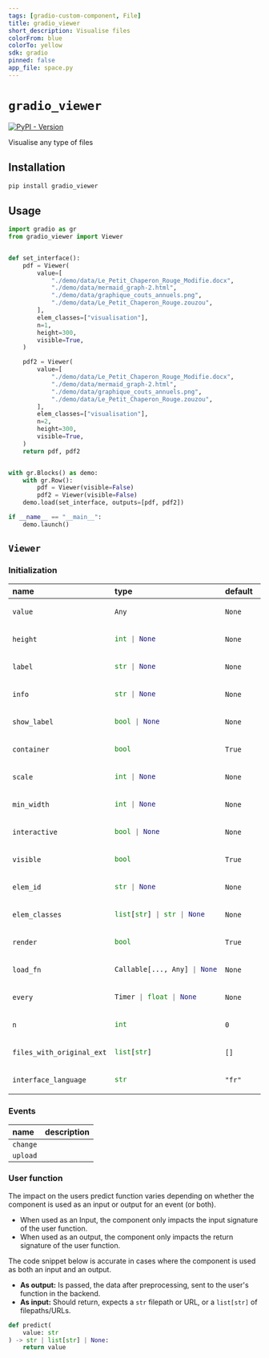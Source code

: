 ```yaml
---
tags: [gradio-custom-component, File]
title: gradio_viewer
short_description: Visualise files
colorFrom: blue
colorTo: yellow
sdk: gradio
pinned: false
app_file: space.py
---
```


# `gradio_viewer`
<a href="https://pypi.org/project/gradio_viewer/" target="_blank"><img alt="PyPI - Version" src="https://img.shields.io/pypi/v/gradio_viewer"></a>  

Visualise any type of files

## Installation

```bash
pip install gradio_viewer
```

## Usage

```python
import gradio as gr
from gradio_viewer import Viewer


def set_interface():
    pdf = Viewer(
        value=[
            "./demo/data/Le_Petit_Chaperon_Rouge_Modifie.docx",
            "./demo/data/mermaid_graph-2.html",
            "./demo/data/graphique_couts_annuels.png",
            "./demo/data/Le_Petit_Chaperon_Rouge.zouzou",
        ],
        elem_classes=["visualisation"],
        n=1,
        height=300,
        visible=True,
    )

    pdf2 = Viewer(
        value=[
            "./demo/data/Le_Petit_Chaperon_Rouge_Modifie.docx",
            "./demo/data/mermaid_graph-2.html",
            "./demo/data/graphique_couts_annuels.png",
            "./demo/data/Le_Petit_Chaperon_Rouge.zouzou",
        ],
        elem_classes=["visualisation"],
        n=2,
        height=300,
        visible=True,
    )
    return pdf, pdf2


with gr.Blocks() as demo:
    with gr.Row():
        pdf = Viewer(visible=False)
        pdf2 = Viewer(visible=False)
    demo.load(set_interface, outputs=[pdf, pdf2])

if __name__ == "__main__":
    demo.launch()

```

## `Viewer`

### Initialization

<table>
<thead>
<tr>
<th align="left">name</th>
<th align="left" style="width: 25%;">type</th>
<th align="left">default</th>
<th align="left">description</th>
</tr>
</thead>
<tbody>
<tr>
<td align="left"><code>value</code></td>
<td align="left" style="width: 25%;">

```python
Any
```

</td>
<td align="left"><code>None</code></td>
<td align="left">None</td>
</tr>

<tr>
<td align="left"><code>height</code></td>
<td align="left" style="width: 25%;">

```python
int | None
```

</td>
<td align="left"><code>None</code></td>
<td align="left">None</td>
</tr>

<tr>
<td align="left"><code>label</code></td>
<td align="left" style="width: 25%;">

```python
str | None
```

</td>
<td align="left"><code>None</code></td>
<td align="left">None</td>
</tr>

<tr>
<td align="left"><code>info</code></td>
<td align="left" style="width: 25%;">

```python
str | None
```

</td>
<td align="left"><code>None</code></td>
<td align="left">None</td>
</tr>

<tr>
<td align="left"><code>show_label</code></td>
<td align="left" style="width: 25%;">

```python
bool | None
```

</td>
<td align="left"><code>None</code></td>
<td align="left">None</td>
</tr>

<tr>
<td align="left"><code>container</code></td>
<td align="left" style="width: 25%;">

```python
bool
```

</td>
<td align="left"><code>True</code></td>
<td align="left">None</td>
</tr>

<tr>
<td align="left"><code>scale</code></td>
<td align="left" style="width: 25%;">

```python
int | None
```

</td>
<td align="left"><code>None</code></td>
<td align="left">None</td>
</tr>

<tr>
<td align="left"><code>min_width</code></td>
<td align="left" style="width: 25%;">

```python
int | None
```

</td>
<td align="left"><code>None</code></td>
<td align="left">None</td>
</tr>

<tr>
<td align="left"><code>interactive</code></td>
<td align="left" style="width: 25%;">

```python
bool | None
```

</td>
<td align="left"><code>None</code></td>
<td align="left">None</td>
</tr>

<tr>
<td align="left"><code>visible</code></td>
<td align="left" style="width: 25%;">

```python
bool
```

</td>
<td align="left"><code>True</code></td>
<td align="left">None</td>
</tr>

<tr>
<td align="left"><code>elem_id</code></td>
<td align="left" style="width: 25%;">

```python
str | None
```

</td>
<td align="left"><code>None</code></td>
<td align="left">None</td>
</tr>

<tr>
<td align="left"><code>elem_classes</code></td>
<td align="left" style="width: 25%;">

```python
list[str] | str | None
```

</td>
<td align="left"><code>None</code></td>
<td align="left">None</td>
</tr>

<tr>
<td align="left"><code>render</code></td>
<td align="left" style="width: 25%;">

```python
bool
```

</td>
<td align="left"><code>True</code></td>
<td align="left">None</td>
</tr>

<tr>
<td align="left"><code>load_fn</code></td>
<td align="left" style="width: 25%;">

```python
Callable[..., Any] | None
```

</td>
<td align="left"><code>None</code></td>
<td align="left">None</td>
</tr>

<tr>
<td align="left"><code>every</code></td>
<td align="left" style="width: 25%;">

```python
Timer | float | None
```

</td>
<td align="left"><code>None</code></td>
<td align="left">None</td>
</tr>

<tr>
<td align="left"><code>n</code></td>
<td align="left" style="width: 25%;">

```python
int
```

</td>
<td align="left"><code>0</code></td>
<td align="left">None</td>
</tr>

<tr>
<td align="left"><code>files_with_original_ext</code></td>
<td align="left" style="width: 25%;">

```python
list[str]
```

</td>
<td align="left"><code>[]</code></td>
<td align="left">None</td>
</tr>

<tr>
<td align="left"><code>interface_language</code></td>
<td align="left" style="width: 25%;">

```python
str
```

</td>
<td align="left"><code>"fr"</code></td>
<td align="left">None</td>
</tr>
</tbody></table>


### Events

| name | description |
|:-----|:------------|
| `change` |  |
| `upload` |  |



### User function

The impact on the users predict function varies depending on whether the component is used as an input or output for an event (or both).

- When used as an Input, the component only impacts the input signature of the user function.
- When used as an output, the component only impacts the return signature of the user function.

The code snippet below is accurate in cases where the component is used as both an input and an output.

- **As output:** Is passed, the data after preprocessing, sent to the user's function in the backend.
- **As input:** Should return, expects a `str` filepath or URL, or a `list[str]` of filepaths/URLs.

 ```python
 def predict(
     value: str
 ) -> str | list[str] | None:
     return value
 ```
 
